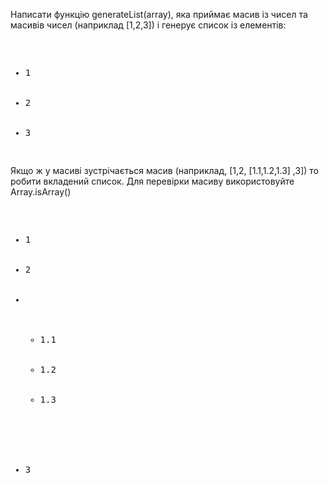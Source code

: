 Написати функцію generateList(array), яка приймає масив із чисел та масивів чисел (наприклад [1,2,3]) і генерує список із елементів:

<pre><ul>
	<li>1</li>
	<li>2</li>
	<li>3</li>
</ul></pre>

Якщо ж у масиві зустрічається масив (наприклад, [1,2, [1.1,1.2,1.3] ,3]) то робити вкладений список. Для перевірки масиву використовуйте Array.isArray()

<pre><ul>
	<li>1</li>
	<li>2</li>
	<li>
		<ul>
			<li>1.1</li>
			<li>1.2</li>
			<li>1.3</li>
		</ul>
	</li>
	<li>3</li>
</ul></pre>